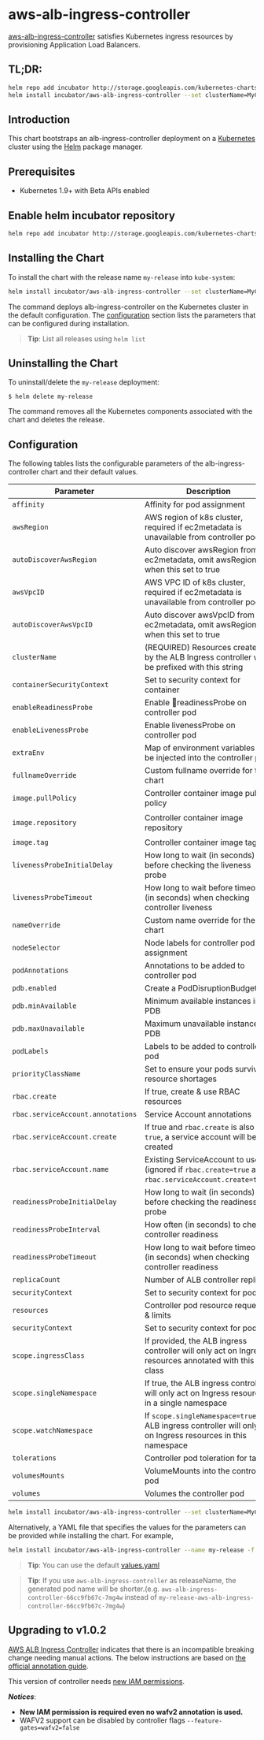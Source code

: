 # aws-alb-ingress-controller

[aws-alb-ingress-controller](https://github.com/kubernetes-sigs/aws-alb-ingress-controller) satisfies Kubernetes ingress resources by provisioning Application Load Balancers.

## TL;DR:
```bash
helm repo add incubator http://storage.googleapis.com/kubernetes-charts-incubator
helm install incubator/aws-alb-ingress-controller --set clusterName=MyClusterName --set autoDiscoverAwsRegion=true --set autoDiscoverAwsVpcID=true
```

## Introduction

This chart bootstraps an alb-ingress-controller deployment on a [Kubernetes](http://kubernetes.io) cluster using the [Helm](https://helm.sh) package manager.

## Prerequisites

- Kubernetes 1.9+ with Beta APIs enabled

## Enable helm incubator repository
```bash
helm repo add incubator http://storage.googleapis.com/kubernetes-charts-incubator
```

## Installing the Chart
To install the chart with the release name `my-release` into `kube-system`:

```bash
helm install incubator/aws-alb-ingress-controller --set clusterName=MyClusterName --set autoDiscoverAwsRegion=true --set autoDiscoverAwsVpcID=true --name my-release --namespace kube-system
```

The command deploys alb-ingress-controller on the Kubernetes cluster in the default configuration. The [configuration](#configuration) section lists the parameters that can be configured during installation.

> **Tip**: List all releases using `helm list`

## Uninstalling the Chart

To uninstall/delete the `my-release` deployment:

```console
$ helm delete my-release
```

The command removes all the Kubernetes components associated with the chart and deletes the release.

## Configuration

The following tables lists the configurable parameters of the alb-ingress-controller chart and their default values.

| Parameter                         | Description                                                                                                      | Default                                                                   |
| --------------------------------- | ---------------------------------------------------------------------------------------------------------------- | ------------------------------------------------------------------------- |
| `affinity`                        | Affinity for pod assignment                                                                                      | `{}`                                                                      |
| `awsRegion`                       | AWS region of k8s cluster, required if ec2metadata is unavailable from controller pod                            | `"us-east-2"`                                                             |
| `autoDiscoverAwsRegion`           | Auto discover awsRegion from ec2metadata, omit awsRegion when this set to true                                   | `false`                                                                   |
| `awsVpcID`                        | AWS VPC ID of k8s cluster, required if ec2metadata is unavailable from controller pod                            | `"vpc-xxx"`                                                               |
| `autoDiscoverAwsVpcID`            | Auto discover awsVpcID from ec2metadata, omit awsRegion when this set to true                                    | `false`                                                                   |
| `clusterName`                     | (REQUIRED) Resources created by the ALB Ingress controller will be prefixed with this string                     | `k8s`                                                                     |
| `containerSecurityContext`        | Set to security context for container                                                                            | `{}`                                                                      |
| `enableReadinessProbe`            | Enable readinessProbe on controller pod                                                                          | `false`                                                                   |
| `enableLivenessProbe`             | Enable livenessProbe on controller pod                                                                           | `false`                                                                   |
| `extraEnv`                        | Map of environment variables to be injected into the controller pod                                              | `{}`                                                                      |
| `fullnameOverride`                | Custom fullname override for the chart                                                                           | `""`                                                                      |
| `image.pullPolicy`                | Controller container image pull policy                                                                           | `IfNotPresent`                                                            |
| `image.repository`                | Controller container image repository                                                                            | `docker.io/amazon/aws-alb-ingress-controller`                             |
| `image.tag`                       | Controller container image tag                                                                                   | `v1.1.8`                                                                  |
| `livenessProbeInitialDelay`       | How long to wait (in seconds) before checking the liveness probe                                                 | `30`                                                                      |
| `livenessProbeTimeout`            | How long to wait before timeout (in seconds) when checking controller liveness                                   | `1`                                                                       |
| `nameOverride`                    | Custom name override for the chart                                                                               | `""`                                                                      |
| `nodeSelector`                    | Node labels for controller pod assignment                                                                        | `{}`                                                                      |
| `podAnnotations`                  | Annotations to be added to controller pod                                                                        | `{}`                                                                      |
| `pdb.enabled`             | Create a PodDisruptionBudget                                                                                   | `false`                                                                   |
| `pdb.minAvailable`        | Minimum available instances in PDB                                                                             |                                                                           |
| `pdb.maxUnavailable`      | Maximum unavailable instances in PDB                                                                           |                                                                           |
| `podLabels`                       | Labels to be added to controller pod                                                                             | `{}`                                                                      |
| `priorityClassName`               | Set to ensure your pods survive resource shortages                                                               | `""`                                                                      |
| `rbac.create`                     | If true, create & use RBAC resources                                                                             | `true`                                                                    |
| `rbac.serviceAccount.annotations` | Service Account annotations                                                                                      | `{}`                                                                      |
| `rbac.serviceAccount.create`      | If true and `rbac.create` is also `true`, a service account will be created                                      | `true`                                                                    |
| `rbac.serviceAccount.name`        | Existing ServiceAccount to use (ignored if `rbac.create=true` and `rbac.serviceAccount.create=true`)             | `default`                                                                 |
| `readinessProbeInitialDelay`      | How long to wait (in seconds) before checking the readiness probe                                                | `30`                                                                      |
| `readinessProbeInterval`          | How often (in seconds) to check controller readiness                                                             | `60`                                                                      |
| `readinessProbeTimeout`           | How long to wait before timeout (in seconds) when checking controller readiness                                  | `3`                                                                       |
| `replicaCount`                    | Number of ALB controller replicas                                                                                | `1`                                                                       |
| `securityContext`                 | Set to security context for pod                                                                                  | `{}`                                                                      |
| `resources`                       | Controller pod resource requests & limits                                                                        | `{}`                                                                      |
| `securityContext`                 | Set to security context for pod                                                                                  | `{}`                                                                      |
| `scope.ingressClass`              | If provided, the ALB ingress controller will only act on Ingress resources annotated with this class             | `alb`                                                                     |
| `scope.singleNamespace`           | If true, the ALB ingress controller will only act on Ingress resources in a single namespace                     | `false` (watch all namespaces)                                            |
| `scope.watchNamespace`            | If `scope.singleNamespace=true`, the ALB ingress controller will only act on Ingress resources in this namespace | `""` (namespace of the ALB ingress controller)                            |
| `tolerations`                     | Controller pod toleration for taints                                                                             | `{}`                                                                      |
| `volumesMounts`                   | VolumeMounts into the controller pod                                                                             | `[]`                                                                      |
| `volumes`                         | Volumes the controller pod                                                                                       | `[]`                                                                      |

```bash
helm install incubator/aws-alb-ingress-controller --set clusterName=MyClusterName --set autoDiscoverAwsRegion=true --set autoDiscoverAwsVpcID=true --name my-release --namespace kube-system
```

Alternatively, a YAML file that specifies the values for the parameters can be provided while installing the chart. For example,

```bash
helm install incubator/aws-alb-ingress-controller --name my-release -f values.yaml
```

> **Tip**: You can use the default [values.yaml](values.yaml)

> **Tip**: If you use `aws-alb-ingress-controller` as releaseName, the generated pod name will be shorter.(e.g. `aws-alb-ingress-controller-66cc9fb67c-7mg4w` instead of `my-release-aws-alb-ingress-controller-66cc9fb67c-7mg4w`)

## Upgrading to v1.0.2
[AWS ALB Ingress Controller](https://github.com/kubernetes-sigs/aws-alb-ingress-controller) indicates that there is an incompatible breaking change needing manual actions. The below instructions are based on [the official annotation guide](https://github.com/kubernetes-sigs/aws-alb-ingress-controller/blob/master/docs/guide/ingress/annotation.md#wafv2).

This version of controller needs [new IAM permissions](https://github.com/kubernetes-sigs/aws-alb-ingress-controller/blob/0338ed144f584c7a7738b4bf1d8ca8c827e7abb0/docs/examples/iam-policy.json#L117-L126).

***Notices***:
- **New IAM permission is required even no wafv2 annotation is used.**
- WAFV2 support can be disabled by controller flags `--feature-gates=wafv2=false`
